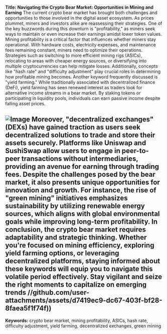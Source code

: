 **Title: Navigating the Crypto Bear Market: Opportunities in Mining and Earning**
The current crypto bear market has brought both challenges and opportunities to those involved in the digital asset ecosystem. As prices plummet, miners and investors alike are reassessing their strategies. One of the key buzzwords during this downturn is "profitability," as miners seek ways to maintain or even increase their earnings amidst lower token values.
Mining profitability is a critical factor that influences whether miners stay operational. With hardware costs, electricity expenses, and maintenance fees remaining constant, miners need to optimize their operations. Strategies such as switching to more efficient mining rigs (ASICs), relocating to areas with cheaper energy sources, or diversifying into multiple cryptocurrencies can help mitigate losses. Additionally, concepts like "hash rate" and "difficulty adjustment" play crucial roles in determining how profitable mining becomes.
Another keyword frequently discussed is "yield farming." While traditionally associated with decentralized finance (DeFi), yield farming has seen renewed interest as traders look for alternative income streams in a bear market. By staking tokens or participating in liquidity pools, individuals can earn passive income despite falling asset prices.

![Image](https://github.com/user-attachments/assets/4a25d116-2220-4385-b08e-f287af8fcbc4)
Moreover, "decentralized exchanges" (DEXs) have gained traction as users seek decentralized solutions to trade and store their assets securely. Platforms like Uniswap and SushiSwap allow users to engage in peer-to-peer transactions without intermediaries, providing an avenue for earning through trading fees.
Despite the challenges posed by the bear market, it also presents unique opportunities for innovation and growth. For instance, the rise of "green mining" initiatives emphasizes sustainability by utilizing renewable energy sources, which aligns with global environmental goals while improving long-term profitability.
In conclusion, the crypto bear market requires adaptability and strategic thinking. Whether you're focused on mining efficiency, exploring yield farming options, or leveraging decentralized platforms, staying informed about these keywords will equip you to navigate this volatile period effectively. Stay vigilant and seize the right moments to capitalize on emerging trends
 //github.com/user-attachments/assets/d7419ec9-dc67-403f-bf28-8faea5f1f74f))
---
**Keywords:** crypto bear market, mining profitability, ASICs, hash rate, difficulty adjustment, yield farming, decentralized exchanges, green mining
